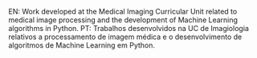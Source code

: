 EN: Work developed at the Medical Imaging Curricular Unit related to medical image processing and the development of Machine Learning algorithms in Python.
PT: Trabalhos desenvolvidos na UC de Imagiologia relativos a processamento de imagem médica e o desenvolvimento de algoritmos de Machine Learning em Python.
